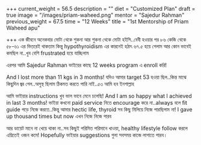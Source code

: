 +++
current_weight = 56.5
description = ""
diet = "Customized Plan"
draft = true
image = "/images/priam-waheed.png"
mentor = "Sajedur Rahman"
previous_weight = 67.5
time = "12 Weeks"
title = "1st Mentorship of Priam Waheed apu"

+++
এক জীবনে অনেকবার মোটা থেকে শুকনা আর শুকনা থেকে মোটা হইসি..বেবী হওয়ার পর ৮৬ কেজি থেকে ৫৮-৬১ এর ভিতরেই থাকতাম কিন্তু hypothyroidism এর কারনেই হঠাৎ ৬৭.৫ হয়ে গেলাম আর কোন ভাবেই কমছিল না..খুব বেশি frustrated হয়ে যাচ্ছিলাম

এরপর আমি Sajedur Rahman ভাইয়ের কাছে 12 weeks program এ enroll করি!

And I lost more than 11 kgs in 3 months! যদিও আমার target 53 হওয়া ছিল..কিন্ত মাঝে কিছুদিন জ্বর গেল..অসুস্থ ছিলাম ঠিকমত করতে পারি নাই..৫৩ আমি হব ইনশাল্লাহ

আমি ভাইয়ার instructions খুব ভাল ভাবে মেনে চলেছি! And I am so happy what I achieved in last 3 months! ভাইয়া কখনো paid service নিতে encourage করে না..always বলে fit guide পড়ে নিজে করতে..কিন্তু আমার hectic life, thyroid সব কিছু মিলিয়ে নিজে পারছিলাম না! I gave up thousand times but now এখন নিজে নিজে পারব

আর ডায়েট মানে না খেয়ে থাকা না..সব কিছুই পরিমিত পরিমানে খাওয়া, healthy lifestyle follow করলে এম্নিতেই ওজন কমে! Hopefully ভাইয়ার suggestions গুলা সবসময় কাজে লাগাতে পারব।